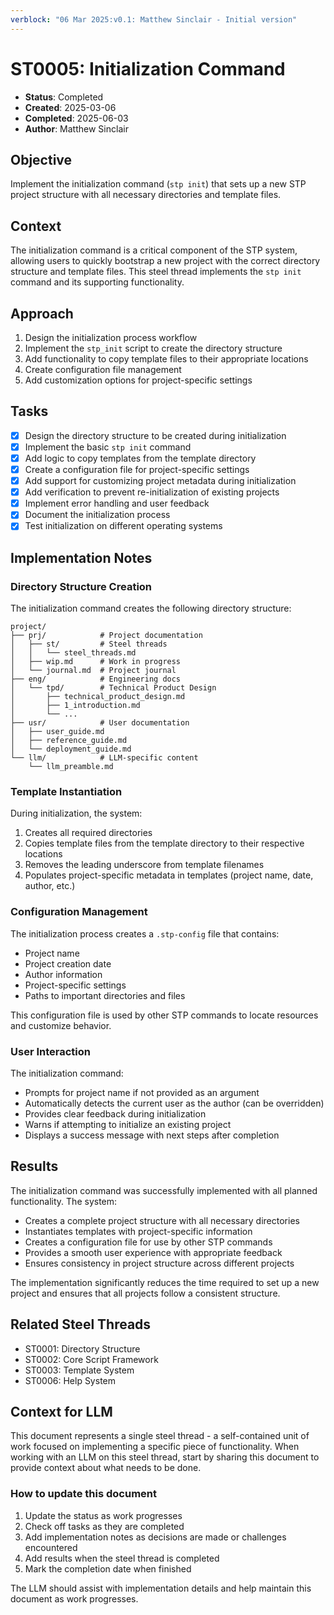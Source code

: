 ```yaml
---
verblock: "06 Mar 2025:v0.1: Matthew Sinclair - Initial version"
---
```

# ST0005: Initialization Command

- **Status**: Completed
- **Created**: 2025-03-06
- **Completed**: 2025-06-03
- **Author**: Matthew Sinclair

## Objective

Implement the initialization command (`stp init`) that sets up a new STP project structure with all necessary directories and template files.

## Context

The initialization command is a critical component of the STP system, allowing users to quickly bootstrap a new project with the correct directory structure and template files. This steel thread implements the `stp init` command and its supporting functionality.

## Approach

1. Design the initialization process workflow
2. Implement the `stp_init` script to create the directory structure
3. Add functionality to copy template files to their appropriate locations
4. Create configuration file management
5. Add customization options for project-specific settings

## Tasks

- [x] Design the directory structure to be created during initialization
- [x] Implement the basic `stp init` command
- [x] Add logic to copy templates from the template directory
- [x] Create a configuration file for project-specific settings
- [x] Add support for customizing project metadata during initialization
- [x] Add verification to prevent re-initialization of existing projects
- [x] Implement error handling and user feedback
- [x] Document the initialization process
- [x] Test initialization on different operating systems

## Implementation Notes

### Directory Structure Creation

The initialization command creates the following directory structure:

```
project/
├── prj/            # Project documentation
│   ├── st/         # Steel threads
│   │   └── steel_threads.md
│   ├── wip.md      # Work in progress
│   └── journal.md  # Project journal
├── eng/            # Engineering docs
│   └── tpd/        # Technical Product Design
│       ├── technical_product_design.md
│       ├── 1_introduction.md
│       └── ...
├── usr/            # User documentation
│   ├── user_guide.md
│   ├── reference_guide.md
│   └── deployment_guide.md
└── llm/            # LLM-specific content
    └── llm_preamble.md
```

### Template Instantiation

During initialization, the system:
1. Creates all required directories
2. Copies template files from the template directory to their respective locations
3. Removes the leading underscore from template filenames
4. Populates project-specific metadata in templates (project name, date, author, etc.)

### Configuration Management

The initialization process creates a `.stp-config` file that contains:
- Project name
- Project creation date
- Author information
- Project-specific settings
- Paths to important directories and files

This configuration file is used by other STP commands to locate resources and customize behavior.

### User Interaction

The initialization command:
- Prompts for project name if not provided as an argument
- Automatically detects the current user as the author (can be overridden)
- Provides clear feedback during initialization
- Warns if attempting to initialize an existing project
- Displays a success message with next steps after completion

## Results

The initialization command was successfully implemented with all planned functionality. The system:

- Creates a complete project structure with all necessary directories
- Instantiates templates with project-specific information
- Creates a configuration file for use by other STP commands
- Provides a smooth user experience with appropriate feedback
- Ensures consistency in project structure across different projects

The implementation significantly reduces the time required to set up a new project and ensures that all projects follow a consistent structure.

## Related Steel Threads

- ST0001: Directory Structure
- ST0002: Core Script Framework
- ST0003: Template System
- ST0006: Help System

## Context for LLM

This document represents a single steel thread - a self-contained unit of work focused on implementing a specific piece of functionality. When working with an LLM on this steel thread, start by sharing this document to provide context about what needs to be done.

### How to update this document

1. Update the status as work progresses
2. Check off tasks as they are completed
3. Add implementation notes as decisions are made or challenges encountered
4. Add results when the steel thread is completed
5. Mark the completion date when finished

The LLM should assist with implementation details and help maintain this document as work progresses.
